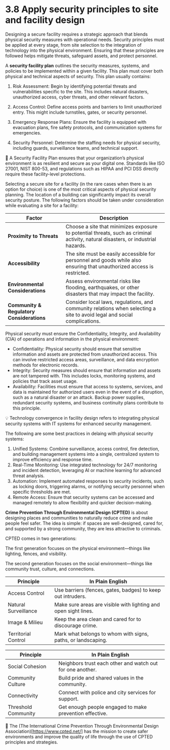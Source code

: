 # 3.8 Apply security principles to site and facility design #

Designing a secure facility requires a strategic approach that blends physical security measures with operational needs. Security principles must be applied at every stage, from site selection to the integration of technology into the physical environment. Ensuring that these principles are followed helps mitigate threats, safeguard assets, and protect personnel.

A **security facility plan** outlines the security measures, systems, and policies to be implemented within a given facility. This plan must cover both physical and technical aspects of security. This plan usually contains:

1. Risk Assessment: Begin by identifying potential threats and vulnerabilities specific to the site. This includes natural disasters, unauthorized access, cyber threats, and other relevant factors.

2. Access Control: Define access points and barriers to limit unauthorized entry. This might include turnstiles, gates, or security personnel.

3. Emergency Response Plans: Ensure the facility is equipped with evacuation plans, fire safety protocols, and communication systems for emergencies.

4. Security Personnel: Determine the staffing needs for physical security, including guards, surveillance teams, and technical support.

:brain: A Security Facility Plan ensures that your organization’s physical environment is as resilient and secure as your digital one. Standards like ISO 27001, NIST 800-53, and regulations such as HIPAA and PCI DSS directly require these facility-level protections.

Selecting a secure site for a facility (in the rare cases when there is an option for choice) is one of the most critical aspects of physical security planning. The location of a building can significantly impact its overall security posture. The following factors should be taken under consideration while evaluating a site for a facility:

| Factor                          | Description                                                                 |
|---------------------------------|-----------------------------------------------------------------------------|
| **Proximity to Threats**        | Choose a site that minimizes exposure to potential threats, such as criminal activity, natural disasters, or industrial hazards. |
| **Accessibility**               | The site must be easily accessible for personnel and goods while also ensuring that unauthorized access is restricted. |
| **Environmental Considerations**| Assess environmental risks like flooding, earthquakes, or other disasters that may impact the facility. |
| **Community & Regulatory Considerations** | Consider local laws, regulations, and community relations when selecting a site to avoid legal and social complications. |

Physical security must ensure the Confidentiality, Integrity, and Availability (CIA) of operations and information  in the physical environment:

- Confidentiality: Physical security should ensure that sensitive information and assets are protected from unauthorized access. This can involve restricted access areas, surveillance, and data encryption methods for electronic records.
- Integrity: Security measures should ensure that information and assets are not tampered with. This includes locks, monitoring systems, and policies that track asset usage.
- Availability: Facilities must ensure that access to systems, services, and data is maintained for authorized users even in the event of a disruption, such as a natural disaster or an attack. Backup power supplies, redundant security systems, and business continuity plans contribute to this principle.

:bulb: Technology convergence in facility design refers to integrating physical security systems with IT systems for enhanced security management.

The following are some best practices in delaing with physical security systems:

1. Unified Systems: Combine surveillance, access control, fire detection, and building management systems into a single, centralized system to improve efficiency and response time.
2. Real-Time Monitoring: Use integrated technology for 24/7 monitoring and incident detection, leveraging AI or machine learning for advanced threat analysis.
3. Automation: Implement automated responses to security incidents, such as locking doors, triggering alarms, or notifying security personnel when specific thresholds are met.
4. Remote Access: Ensure that security systems can be accessed and managed remotely to allow flexibility and quicker decision-making.

**Crime Prevention Through Environmental Design (CPTED)** is about designing places and communities to naturally reduce crime and make people feel safer.
The idea is simple: if spaces are well-designed, cared for, and supported by a strong community, they are less attractive to criminals.

CPTED comes in two generations:

The first generation focuses on the physical environment—things like lighting, fences, and visibility.

The second generation focuses on the social environment—things like community trust, culture, and connections.

| Principle            | In Plain English                                                |
| -------------------- | --------------------------------------------------------------- |
| Access Control       | Use barriers (fences, gates, badges) to keep out intruders.     |
| Natural Surveillance | Make sure areas are visible with lighting and open sight lines. |
| Image & Milieu       | Keep the area clean and cared for to discourage crime.          |
| Territorial Control  | Mark what belongs to whom with signs, paths, or landscaping.    |

| Principle           | In Plain English                                          |
| ------------------- | --------------------------------------------------------- |
| Social Cohesion     | Neighbors trust each other and watch out for one another. |
| Community Culture   | Build pride and shared values in the community.           |
| Connectivity        | Connect with police and city services for support.        |
| Threshold Community | Get enough people engaged to make prevention effective.   |



:link: The (The International Crime Prevention Through Environmental Design Association)[https://www.cpted.net/] has the mission to create safer environments and improve the quality of life through the use of CPTED principles and strategies.
